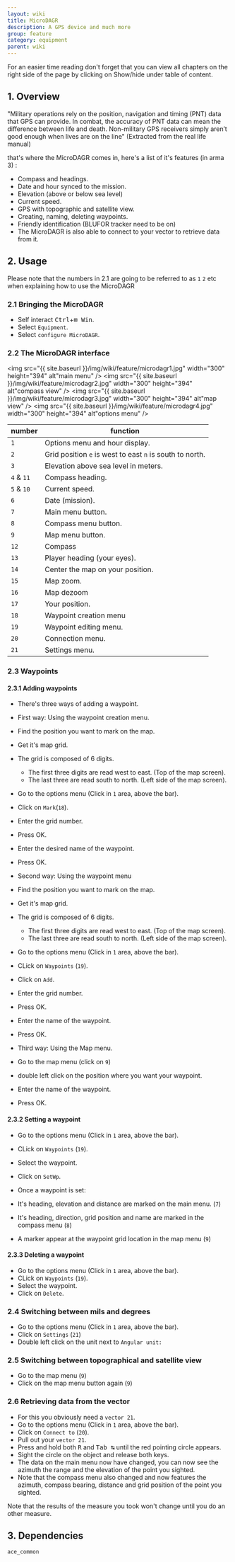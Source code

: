 ```yaml
---
layout: wiki
title: MicroDAGR
description: A GPS device and much more
group: feature
category: equipment
parent: wiki
---
```


For an easier time reading don't forget that you can view all chapters on the right side of the page by clicking on Show/hide under table of content.

## 1. Overview

"Military operations rely on the position, 
navigation and timing (PNT) data that GPS 
can provide. In combat, the accuracy of 
PNT data can mean the difference between 
life and death. Non-military GPS receivers 
simply aren’t good enough when lives are 
on the line" (Extracted from the real life manual)

that's where the MicroDAGR comes in, here's a list of it's features (in arma 3) :

- Compass and headings.
- Date and hour synced to the mission. 
- Elevation (above or below sea level)
- Current speed.
- GPS with topographic and satellite view.
- Creating, naming, deleting waypoints.
- Friendly identification (BLUFOR tracker need to be on)
- The MicroDAGR is also able to connect to your vector to retrieve data from it.

## 2. Usage

Please note that the numbers in 2.1 are going to be referred to as `1` `2` etc when explaining how to use the MicroDAGR

### 2.1 Bringing the MicroDAGR

- Self interact <kbd>Ctrl</kbd>+<kbd>⊞&nbsp;Win</kbd>.
- Select `Equipment`.
- Select `configure MicroDAGR`.

### 2.2 The MicroDAGR interface

<img src="{{ site.baseurl }}/img/wiki/feature/microdagr1.jpg" width="300" height="394" alt"main menu" /> <img src="{{ site.baseurl }}/img/wiki/feature/microdagr2.jpg" width="300" height="394" alt"compass view" /> <img src="{{ site.baseurl }}/img/wiki/feature/microdagr3.jpg" width="300" height="394" alt"map view" /> <img src="{{ site.baseurl }}/img/wiki/feature/microdagr4.jpg" width="300" height="394" alt"options menu" />

number |                                              function |
------ | ----------------------------------------------------- |
`1`      | Options menu and hour display.
`2`      | Grid position `e` is west to east `n` is south to north.
`3`     | Elevation above sea level in meters.
`4` & `11` | Compass heading.
`5` & `10` | Current speed.
`6`      | Date (mission).
`7`      | Main menu button.
`8`      | Compass menu button.
`9`      | Map menu button.
`12`     | Compass
`13`     | Player heading (your eyes).
`14`     | Center the map on your position.
`15`     | Map zoom.
`16`     | Map dezoom
`17`     | Your position.
`18`     | Waypoint creation menu
`19`     | Waypoint editing menu.
`20`     | Connection menu.
`21`    | Settings menu.

### 2.3 Waypoints
#### 2.3.1 Adding waypoints
- There's three ways of adding a waypoint.

- First way: Using the waypoint creation menu.
 - Find the position you want to mark on the map.
 - Get it's map grid.
 - The grid is composed of 6 digits.
   - The first three digits are read west to east. (Top of the map screen).
    - The last three are read south to north. (Left side of the map screen).
 - Go to the options menu (Click in `1` area, above the bar).
 - Click on `Mark`(`18`).
 - Enter the grid number.
 - Press OK.
 - Enter the desired name of the waypoint.
 - Press OK.

- Second way: Using the waypoint menu
 - Find the position you want to mark on the map.
 - Get it's map grid.
 - The grid is composed of 6 digits.
   - The first three digits are read west to east. (Top of the map screen).
    - The last three are read south to north. (Left side of the map screen).
 - Go to the options menu (Click in `1` area, above the bar).
 - CLick on `Waypoints` (`19`).
 - Click on `Add`.
 - Enter the grid number.
 - Press OK.
 - Enter the name of the waypoint.
 - Press OK.

- Third way: Using the Map menu.
 - Go to the map menu (click on `9`)
 - double left click on the position where you want your waypoint.
 - Enter the name of the waypoint.
 - Press OK.

#### 2.3.2 Setting a waypoint
- Go to the options menu (Click in `1` area, above the bar).
- CLick on `Waypoints` (`19`).
- Select the waypoint.
- Click on `SetWp`.


- Once a waypoint is set:
 - It's heading, elevation and distance are marked on the main menu. (`7`)
 - It's heading, direction, grid position and name are marked in the compass menu (`8`)
 - A marker appear at the waypoint grid location in the map menu (`9`)

#### 2.3.3 Deleting a waypoint
- Go to the options menu (Click in `1` area, above the bar).
- CLick on `Waypoints` (`19`).
- Select the waypoint.
- Click on `Delete`.

### 2.4 Switching between mils and degrees
- Go to the options menu (Click in `1` area, above the bar).
- Click on `Settings` (`21`)
- Double left click on the unit next to `Angular unit:`

### 2.5 Switching between topographical and satellite view

- Go to the map menu (`9`)
- Click on the map menu button again (`9`)

### 2.6 Retrieving data from the vector
- For this you obviously need a `vector 21`.
- Go to the options menu (Click in `1` area, above the bar).
- Click on `Connect to` (`20`).
- Pull out your `vector 21`.
 - Press and hold both <kbd>R</kbd> and <kbd>Tab&nbsp;↹</kbd> until the red pointing circle appears. 
 - Sight the circle on the object and release both keys.
- The data on the main menu now have changed, you can now see the azimuth the range and the elevation of the point you sighted.
- Note that the compass menu also changed and now features the azimuth, compass bearing, distance and grid position of the point you sighted.

Note that the results of the measure you took won't change until you do an other measure.


## 3. Dependencies

`ace_common`
